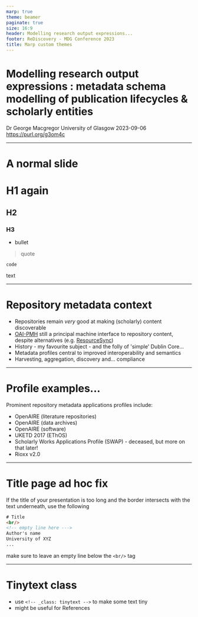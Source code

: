 ```yaml
---
marp: true
theme: beamer
paginate: true
size: 16:9
header: Modelling research output expressions...
footer: ReDiscovery - MDG Conference 2023
title: Marp custom themes
---
```

<!-- _class: title -->

# Modelling research output expressions : metadata schema modelling of publication lifecycles & scholarly entities


Dr George Macgregor
University of Glasgow
2023-09-06
https://purl.org/g3om4c

---

# A normal slide

# H1 again
## H2
### H3
- bullet
> quote
```
code
```
text

---

# Repository metadata context

- Repositories remain *very* good at making (scholarly) content discoverable
- [OAI-PMH](http://www.openarchives.org/OAI/openarchivesprotocol.html) still a principal machine interface to repository content, despite alternatives (e.g. [ResourceSync](http://www.openarchives.org/rs/toc))
- History - my favourite subject - and the folly of 'simple' Dublin Core...
- Metadata profiles central to improved interoperability and semantics
- Harvesting, aggregation, discovery and... compliance
---
# Profile examples...
Prominent repository metadata applications profiles include:
- OpenAIRE (literature repositories)
- OpenAIRE (data archives)
- OpenAIRE (software)
- UKETD 2017 (EThOS)
- Scholarly Works Applications Profile (SWAP) - deceased, but more on that later!
- Rioxx v2.0
 
---
# Title page ad hoc fix

If the title of your presentation is too long and the border intersects with the text underneath, use the following

```html
# Title
<br/>
<!-- empty line here --->
Author's name
University of XYZ
...
```
make sure to leave an empty line below the `<br/>` tag

---
<!-- _class: tinytext -->
# Tinytext class

- use `<!-- _class: tinytext -->` to make some text tiny
- might be useful for References
